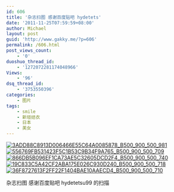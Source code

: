 ```yaml
---
id: 606
title: '杂志扫图 感谢百度贴吧 hydetets'
date: '2011-11-25T07:59:59+08:00'
author: Michael
layout: post
guid: 'http://www.gakky.me/?p=606'
permalink: /606.html
post_views_count:
    - '0'
duoshuo_thread_id:
    - '1272072281174048966'
Views:
    - '96'
dsq_thread_id:
    - '3753550396'
categories:
    - 图片
tags:
    - smile
    - 新垣结衣
    - 日本
    - 美女
---
```


[![3ADD88C8913D006466E55C64A0085878_B500_900_500_981](http://www.yui-aragaki.org/wp-content/uploads/img/3ADD88C8913D006466E55C64A0085878_B500_900_500_981.jpeg)](http://www.yui-aragaki.org/wp-content/uploads/img/3ADD88C8913D006466E55C64A0085878_B1280_1280_521_1023.jpeg) [![556769FB531423F5C1B53C9B34F9A765_B500_900_500_709](http://www.yui-aragaki.org/wp-content/uploads/img/556769FB531423F5C1B53C9B34F9A765_B500_900_500_709.jpeg)](http://www.yui-aragaki.org/wp-content/uploads/img/556769FB531423F5C1B53C9B34F9A765_B1280_1280_722_1024.jpeg) [![866DB5B096EF1CA73AE5C32605DCD2F4_B500_900_500_740](http://www.yui-aragaki.org/wp-content/uploads/img/866DB5B096EF1CA73AE5C32605DCD2F4_B500_900_500_740.jpeg)](http://www.yui-aragaki.org/wp-content/uploads/img/866DB5B096EF1CA73AE5C32605DCD2F4_B1280_1280_691_1023.jpeg) [![19C833C5A42CF2ABA175E026C930D240_B500_900_500_718](http://www.yui-aragaki.org/wp-content/uploads/img/19C833C5A42CF2ABA175E026C930D240_B500_900_500_718.jpeg)](http://www.yui-aragaki.org/wp-content/uploads/img/19C833C5A42CF2ABA175E026C930D240_B1280_1280_713_1024.jpeg) [![36F8727613F2FF22F1404BAE10AAECD4_B500_900_500_710](http://www.yui-aragaki.org/wp-content/uploads/img/36F8727613F2FF22F1404BAE10AAECD4_B500_900_500_710.jpeg)](http://www.yui-aragaki.org/wp-content/uploads/img/36F8727613F2FF22F1404BAE10AAECD4_B1280_1280_720_1023.jpeg)

杂志扫图 感谢百度贴吧 hydetetsu99 的扫描